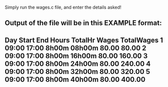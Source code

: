 Simply run the wages.c file, and enter the details asked!

Output of the file will be in this EXAMPLE format:
----------------------------------------------------------
Day  Start   End     Hours   TotalHr   Wages   TotalWages
1    09:00   17:00   8h00m   08h00m    80.00   80.00
2    09:00   17:00   8h00m   16h00m    80.00   160.00
3    09:00   17:00   8h00m   24h00m    80.00   240.00
4    09:00   17:00   8h00m   32h00m    80.00   320.00
5    09:00   17:00   8h00m   40h00m    80.00   400.00
----------------------------------------------------------
